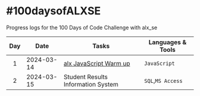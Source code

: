 # #100daysofALXSE
Progress logs for the 100 Days of Code Challenge with alx_se

|Day|Date|Tasks|Languages & Tools|
| :--:|--|--|--|
1 | 2024-03-14 | [alx JavaScript Warm up](https://github.com/kimaita/alx-higher_level_programming/tree/main/0x12-javascript-warm_up) | `JavaScript`
2 | 2024-03-15 | Student Results Information System | `SQL`,`MS Access`
